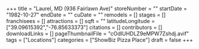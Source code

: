 +++
title = "Laurel, MD (936 Fairlawn Ave)"
storeNumber = ""
startDate = "1982-10-27"
endDate = ""
cuDate = ""
remodels = []
stages = []
franchisees = []
attractions = []
sqft = ""
latitudeLongitude = ["39.09615392","-76.85633373"]
citations = []
contributors = []
downloadLinks = []
pageThumbnailFile = "cOdIUHDLZ9eMPW7Zshdj.avif"
tags = ["Locations"]
categories = ["ShowBiz Pizza Place"]
draft = false
+++
